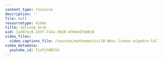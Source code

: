 ```yaml
---
content_type: resource
description: ''
file: null
resourcetype: Video
title: Solving Ax=b
uid: 1ad97ac8-333f-714a-3920-ef04ed7eb0c8
video_files:
  video_captions_file: /courses/mathematics/18-06sc-linear-algebra-fall-2011/resource-index/solving-ax-b/fjsPjh0B2tU.vtt
video_metadata:
  youtube_id: fjsPjh0B2tU
---
```

